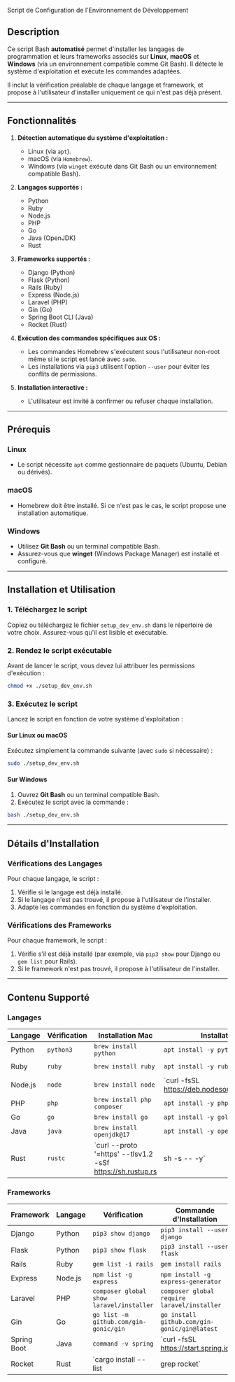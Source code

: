 Script de Configuration de l'Environnement de Développement

## Description

Ce script Bash **automatisé** permet d'installer les langages de programmation et leurs frameworks associés sur **Linux**, **macOS** et **Windows** (via un environnement compatible comme Git Bash). Il détecte le système d'exploitation et exécute les commandes adaptées.

Il inclut la vérification préalable de chaque langage et framework, et propose à l'utilisateur d'installer uniquement ce qui n'est pas déjà présent.

---

## Fonctionnalités

1. **Détection automatique du système d'exploitation :**
   - Linux (via `apt`).
   - macOS (via `Homebrew`).
   - Windows (via `winget` exécuté dans Git Bash ou un environnement compatible Bash).

2. **Langages supportés :**
   - Python
   - Ruby
   - Node.js
   - PHP
   - Go
   - Java (OpenJDK)
   - Rust

3. **Frameworks supportés :**
   - Django (Python)
   - Flask (Python)
   - Rails (Ruby)
   - Express (Node.js)
   - Laravel (PHP)
   - Gin (Go)
   - Spring Boot CLI (Java)
   - Rocket (Rust)

4. **Exécution des commandes spécifiques aux OS :**
   - Les commandes Homebrew s'exécutent sous l'utilisateur non-root même si le script est lancé avec `sudo`.
   - Les installations via `pip3` utilisent l'option `--user` pour éviter les conflits de permissions.

5. **Installation interactive :**
   - L'utilisateur est invité à confirmer ou refuser chaque installation.

---

## Prérequis

### Linux
- Le script nécessite `apt` comme gestionnaire de paquets (Ubuntu, Debian ou dérivés).

### macOS
- Homebrew doit être installé. Si ce n'est pas le cas, le script propose une installation automatique.

### Windows
- Utilisez **Git Bash** ou un terminal compatible Bash.
- Assurez-vous que **winget** (Windows Package Manager) est installé et configuré.

---

## Installation et Utilisation

### 1. Téléchargez le script

Copiez ou téléchargez le fichier `setup_dev_env.sh` dans le répertoire de votre choix. Assurez-vous qu'il est lisible et exécutable.

### 2. Rendez le script exécutable

Avant de lancer le script, vous devez lui attribuer les permissions d'exécution :

```bash
chmod +x ./setup_dev_env.sh
```

### 3. Exécutez le script

Lancez le script en fonction de votre système d'exploitation :

#### Sur Linux ou macOS
Exécutez simplement la commande suivante (avec `sudo` si nécessaire) :

```bash
sudo ./setup_dev_env.sh
```

#### Sur Windows
1. Ouvrez **Git Bash** ou un terminal compatible Bash.
2. Exécutez le script avec la commande :

```bash
bash ./setup_dev_env.sh
```

---

## Détails d'Installation

### Vérifications des Langages
Pour chaque langage, le script :
1. Vérifie si le langage est déjà installé.
2. Si le langage n'est pas trouvé, il propose à l'utilisateur de l'installer.
3. Adapte les commandes en fonction du système d'exploitation.

### Vérifications des Frameworks
Pour chaque framework, le script :
1. Vérifie s'il est déjà installé (par exemple, via `pip3 show` pour Django ou `gem list` pour Rails).
2. Si le framework n'est pas trouvé, il propose à l'utilisateur de l'installer.

---

## Contenu Supporté

### Langages
| Langage    | Vérification         | Installation Mac               | Installation Linux             | Installation Windows                     |
|------------|----------------------|--------------------------------|--------------------------------|------------------------------------------|
| Python     | `python3`            | `brew install python`          | `apt install -y python3`       | `winget install --id Python.Python.3`    |
| Ruby       | `ruby`               | `brew install ruby`            | `apt install -y ruby-full`     | `winget install --id RubyInstallerTeam.RubyWithDevKit` |
| Node.js    | `node`               | `brew install node`            | `curl -fsSL https://deb.nodesource.com/setup_18.x | bash - && apt install -y nodejs` | `winget install --id OpenJS.NodeJS.LTS` |
| PHP        | `php`                | `brew install php composer`    | `apt install -y php-cli composer` | `winget install --id PHP.PHP`          |
| Go         | `go`                 | `brew install go`              | `apt install -y golang`        | `winget install --id Golang.Go`         |
| Java       | `java`               | `brew install openjdk@17`      | `apt install -y openjdk-17-jdk` | `winget install --id EclipseAdoptium.OpenJDK.17` |
| Rust       | `rustc`              | `curl --proto '=https' --tlsv1.2 -sSf https://sh.rustup.rs | sh -s -- -y` | Même commande que Mac | `winget install --id Rustlang.Rust` |

### Frameworks
| Framework   | Langage   | Vérification                | Commande d'Installation                    |
|-------------|-----------|----------------------------|--------------------------------------------|
| Django      | Python    | `pip3 show django`         | `pip3 install --user django`               |
| Flask       | Python    | `pip3 show flask`          | `pip3 install --user flask`                |
| Rails       | Ruby      | `gem list -i rails`        | `gem install rails`                        |
| Express     | Node.js   | `npm list -g express`      | `npm install -g express-generator`         |
| Laravel     | PHP       | `composer global show laravel/installer` | `composer global require laravel/installer` |
| Gin         | Go        | `go list -m github.com/gin-gonic/gin` | `go install github.com/gin-gonic/gin@latest` |
| Spring Boot | Java      | `command -v spring`        | `curl -fsSL https://start.spring.io | bash` |
| Rocket      | Rust      | `cargo install --list | grep rocket` | `cargo install rocket`                    |

